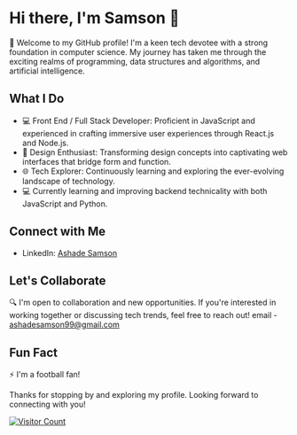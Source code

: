 # Hi there, I'm Samson 👋

🚀 Welcome to my GitHub profile! I'm a keen tech devotee with a strong foundation in computer science. My journey has taken me through the exciting realms of programming, data structures and algorithms, and artificial intelligence.



## What I Do

- 💻 Front End / Full Stack Developer: Proficient in JavaScript and experienced in crafting immersive user experiences through React.js and Node.js.
- 🎨 Design Enthusiast: Transforming design concepts into captivating web interfaces that bridge form and function.
- 🌐 Tech Explorer: Continuously learning and exploring the ever-evolving landscape of technology.
- 💻 Currently learning and improving backend technicality with both JavaScript and Python.



## Connect with Me

- LinkedIn: [Ashade Samson](https://linkedin.com/in/ashadesamson18)



## Let's Collaborate

🔍 I'm open to collaboration and new opportunities. If you're interested in working together or discussing tech trends, feel free to reach out! email - ashadesamson99@gmail.com



## Fun Fact

⚡ I'm a football fan!




Thanks for stopping by and exploring my profile. Looking forward to connecting with you!



[![Visitor Count](https://visitor-badge.laobi.icu/badge?page_id=AshadeSamson.AshadeSamson)](https://github.com/AshadeSamson)
